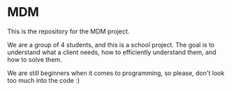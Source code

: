 # MDM

This is the repository for the MDM project.

We are a group of 4 students, and this is a school project. The goal is to understand what a client needs, how to efficiently understand them, and how to solve them. 

We are still beginners when it comes to programming, so please, don't look too much into the code :)
